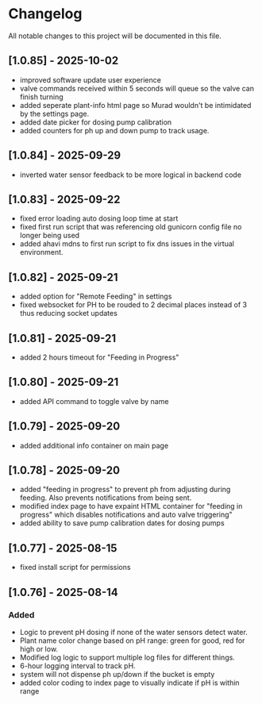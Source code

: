 # Changelog

All notable changes to this project will be documented in this file.

## [1.0.85] - 2025-10-02
- improved software update user experience
- valve commands received within 5 seconds will queue so the valve can finish turning
- added seperate plant-info html page so Murad wouldn't be intimidated by the settings page.
- added date picker for dosing pump calibration
- added counters for ph up and down pump to track usage.

## [1.0.84] - 2025-09-29
- inverted water sensor feedback to be more logical in backend code

## [1.0.83] - 2025-09-22
- fixed error loading auto dosing loop time at start
- fixed first run script that was referencing old gunicorn config file no longer being used
- added ahavi mdns to first run script to fix dns issues in the virtual environment.

## [1.0.82] - 2025-09-21
- added option for "Remote Feeding" in settings
- fixed websocket for PH to be rouded to 2 decimal places instead of 3 thus reducing socket updates

## [1.0.81] - 2025-09-21
- added 2 hours timeout for "Feeding in Progress"

## [1.0.80] - 2025-09-21
- added API command to toggle valve by name

## [1.0.79] - 2025-09-20
- added additional info container on main page

## [1.0.78] - 2025-09-20
- added "feeding in progress" to prevent ph from adjusting during feeding. Also prevents notifications from being sent.
- modified index page to have expaint HTML container for "feeding in progress" which disables notifications and auto valve triggering"
- added ability to save pump calibration dates for dosing pumps

## [1.0.77] - 2025-08-15
- fixed install script for permissions

## [1.0.76] - 2025-08-14

### Added
- Logic to prevent pH dosing if none of the water sensors detect water.
- Plant name color change based on pH range: green for good, red for high or low.
- Modified log logic to support multiple log files for different things.
- 6-hour logging interval to track pH.
- system will not dispense ph up/down if the bucket is empty
- added color coding to index page to visually indicate if pH is within range

